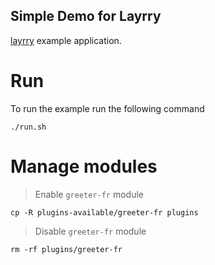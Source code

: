 Simple Demo for Layrry
---

[layrry](https://github.com/moditect/layrry) example application.

# Run

To run the example run the following command
```
./run.sh
```

# Manage modules

> Enable `greeter-fr` module

```
cp -R plugins-available/greeter-fr plugins
```

> Disable `greeter-fr` module

```
rm -rf plugins/greeter-fr
```